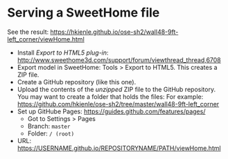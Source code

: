 # Serving a SweetHome file

See the result: https://hkienle.github.io/ose-sh2/wall48-9ft-left_corner/viewHome.html

- Install *Export to HTML5 plug-in*: http://www.sweethome3d.com/support/forum/viewthread_thread,6708
- Export model in SweetHome: Tools > Export to HTML5. This creates a ZIP file.
- Create a GitHub repository (like this one).
- Upload the contents of the *unzipped* ZIP file to the GitHub repository. You may want to create a folder that holds the files: For example: https://github.com/hkienle/ose-sh2/tree/master/wall48-9ft-left_corner
- Set up GitHube Pages: https://guides.github.com/features/pages/
  - Got to Settings > Pages
  - Branch: `master`
  - Folder: `/ (root)`
- URL: https://USERNAME.github.io/REPOSITORYNAME/PATH/viewHome.html
